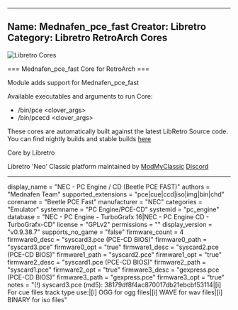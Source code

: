 -----------------------
Name: Mednafen_pce_fast
Creator: Libretro
Category: Libretro RetroArch Cores
-----------------------
![Libretro Cores](https://modmyclassic.com/wp-content/uploads/2020/06/LibRetroNeoCoresSmall.png)

=== Mednafen_pce_fast Core for RetroArch ===

Module adds support for Mednafen_pce_fast

Available executables and arguments to run Core:
- /bin/pce <rom> <clover_args>
- /bin/pcecd <rom> <clover_args>

These cores are automatically built against the latest LibRetro Source code. You can find nightly builds and stable builds [here](https://modmyclassic.com/hmodcores)

Core by Libretro

Libretro 'Neo' Classic platform maintained by [ModMyClassic](https://modmyclassic.com) [Discord](https://modmyclassic.com/discord)

-----------------------

display_name = "NEC - PC Engine / CD (Beetle PCE FAST)"
authors = "Mednafen Team"
supported_extensions = "pce|cue|ccd|iso|img|bin|chd"
corename = "Beetle PCE Fast"
manufacturer = "NEC"
categories = "Emulator"
systemname = "PC Engine/PCE-CD"
systemid = "pc_engine"
database = "NEC - PC Engine - TurboGrafx 16|NEC - PC Engine CD - TurboGrafx-CD"
license = "GPLv2"
permissions = ""
display_version = "v0.9.38.7"
supports_no_game = "false"
firmware_count = 4
firmware0_desc = "syscard3.pce (PCE-CD BIOS)"
firmware0_path = "syscard3.pce"
firmware0_opt = "true"
firmware1_desc = "syscard2.pce (PCE-CD BIOS)"
firmware1_path = "syscard2.pce"
firmware1_opt = "true"
firmware2_desc = "syscard1.pce (PCE-CD BIOS)"
firmware2_path = "syscard1.pce"
firmware2_opt = "true"
firmware3_desc = "gexpress.pce (PCE-CD BIOS)"
firmware3_path = "gexpress.pce"
firmware3_opt = "true"
notes = "(!) syscard3.pce (md5): 38179df8f4ac870017db21ebcbf53114|[i] For cue files track type use:|[i] OGG for ogg files|[i] WAVE for wav files|[i] BINARY for iso files"
